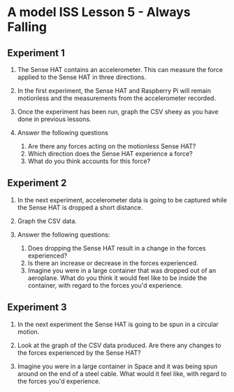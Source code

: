 # A model ISS Lesson 5 - Always Falling

## Experiment 1

1. The Sense HAT contains an accelerometer. This can measure the force applied to the Sense HAT in three directions.

2. In the first experiment, the Sense HAT and Raspberry Pi will remain motionless and the measurements from the accelerometer recorded.

3. Once the experiment has been run, graph the CSV sheey as you have done in previous lessons.

4. Answer the following questions
   1. Are there any forces acting on the motionless Sense HAT?
   2. Which direction does the Sense HAT experience a force?
   3. What do you think accounts for this force?

## Experiment 2

1. In the next experiment, accelerometer data is going to be captured while the Sense HAT is dropped a short distance.

2. Graph the CSV data.

3. Answer the following questions:

	1. Does dropping the Sense HAT result in a change in the forces experienced?
	2. Is there an increase or decrease in the forces experienced.
	3. Imagine you were in a large container that was dropped out of an aeroplane. What do you think it would feel like to be inside the container, with regard to the forces you'd experience.

## Experiment 3

1. In the next experiment the Sense HAT is going to be spun in a circular motion.

2. Look at the graph of the CSV data produced. Are there any changes to the forces experienced by the Sense HAT?

3. Imagine you were in a large container in Space and it was being spun around on the end of a steel cable. What would it feel like, with regard to the forces you'd experience.

